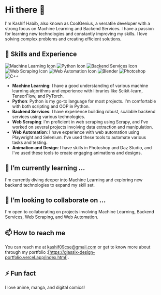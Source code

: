 # Hi there 👋

I'm Kashif Habib, also known as CoolGenius, a versatile developer with a strong focus on Machine Learning and Backend Services. I have a passion for learning new technologies and constantly improving my skills. I love solving complex problems and creating efficient solutions.

## 🔭 Skills and Experience
![Machine Learning Icon](https://img.icons8.com/color/100/artificial-intelligence.png) ![Python Icon](https://img.icons8.com/color/100/python--v1.png) ![Backend Services Icon](https://img.icons8.com/officel/100/code.png) ![Web Scraping Icon](https://img.icons8.com/ios/100/spiderweb.png) ![Web Automation Icon](https://img.icons8.com/pulsar-gradient/100/selenium-test-automation.png) ![Blender](https://img.icons8.com/color/100/blender-3d.png) ![Photoshop](https://img.icons8.com/color/100/adobe-photoshop--v1.png) ![C++](https://img.icons8.com/color/100/c-plus-plus-logo.png)

- **Machine Learning**: I have a good understanding of various machine learning algorithms and experience with libraries like Scikit-learn, TensorFlow, and PyTorch.
- **Python**: Python is my go-to language for most projects. I'm comfortable with both scripting and OOP in Python.
- **Backend Services**: I have experience building robust, scalable backend services using various technologies.
- **Web Scraping**: I'm proficient in web scraping using Scrapy, and I've worked on several projects involving data extraction and manipulation.
- **Web Automation**: I have experience with web automation using Playwright and Selenium. I've used these tools to automate various tasks and testing.
- **Animation and Design**: I have skills in Photoshop and Daz Studio, and I've used these tools to create engaging animations and designs.
  
## 🌱 I’m currently learning ...

I'm currently diving deeper into Machine Learning and exploring new backend technologies to expand my skill set.

## 👯 I’m looking to collaborate on ...

I'm open to collaborating on projects involving Machine Learning, Backend Services, Web Scraping, and Web Automation.

## 📫 How to reach me

You can reach me at kashif09cse@gmail.com or get to know more about through my portfolio :[https://glassix-design-portfolio.vercel.app/index.html].

## ⚡ Fun fact

I love anime, manga, and digital comics!

